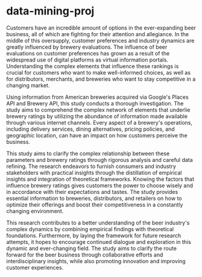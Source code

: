 # data-mining-proj
Customers have an incredible amount of options in the ever-expanding beer business, all of which are fighting for their attention and allegiance. In the middle of this oversupply, customer preferences and industry dynamics are greatly influenced by brewery evaluations. The influence of beer evaluations on customer preferences has grown as a result of the widespread use of digital platforms as virtual information portals. Understanding the complex elements that influence these rankings is crucial for customers who want to make well-informed choices, as well as for distributors, merchants, and breweries who want to stay competitive in a changing market.

Using information from American breweries acquired via Google's Places API and Brewery API, this study conducts a thorough investigation. The study aims to comprehend the complex network of elements that underlie brewery ratings by utilizing the abundance of information made available through various internet channels. Every aspect of a brewery's operations, including delivery services, dining alternatives, pricing policies, and geographic location, can have an impact on how customers perceive the business.

This study aims to clarify the complex relationship between these parameters and brewery ratings through rigorous analysis and careful data refining. The research endeavors to furnish consumers and industry stakeholders with practical insights through the distillation of empirical insights and integration of theoretical frameworks. Knowing the factors that influence brewery ratings gives customers the power to choose wisely and in accordance with their expectations and tastes. The study provides essential information to breweries, distributors, and retailers on how to optimize their offerings and boost their competitiveness in a constantly changing environment.

This research contributes to a better understanding of the beer industry's complex dynamics by combining empirical findings with theoretical foundations. Furthermore, by laying the framework for future research attempts, it hopes to encourage continued dialogue and exploration in this dynamic and ever-changing field. The study aims to clarify the route forward for the beer business through collaborative efforts and interdisciplinary insights, while also promoting innovation and improving customer experiences.
